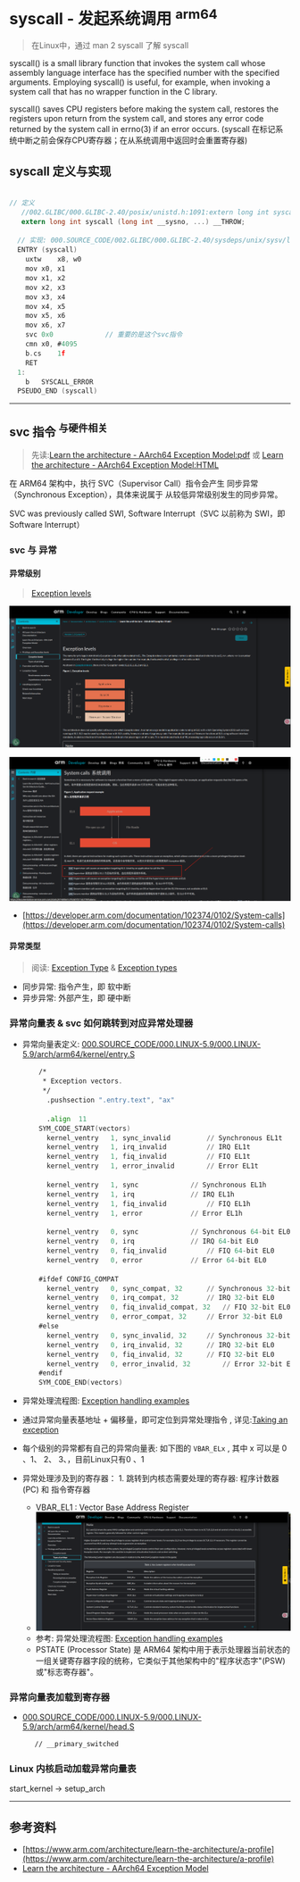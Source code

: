 # syscall - 发起系统调用 <sup>arm64</sup>
> 在Linux中，通过 man 2 syscall 了解 syscall

syscall()  is  a small library function that invokes the system call whose assembly language interface has the specified number with the specified arguments.  Employing syscall() is useful, for example, when invoking a system call that has no wrapper function in the C library.

syscall() saves CPU registers before making the system call, restores the registers upon return from the system call, and stores any error code returned by the system call in errno(3) if an error occurs. (syscall 在标记系统中断之前会保存CPU寄存器；在从系统调用中返回时会重置寄存器)

## syscall 定义与实现
```c

// 定义
   //002.GLIBC/000.GLIBC-2.40/posix/unistd.h:1091:extern long int syscall (long int __sysno, ...) __THROW;
   extern long int syscall (long int __sysno, ...) __THROW;

  // 实现: 000.SOURCE_CODE/002.GLIBC/000.GLIBC-2.40/sysdeps/unix/sysv/linux/aarch64/syscall.S
  ENTRY (syscall)
	uxtw	x8, w0
	mov	x0, x1
	mov	x1, x2
	mov	x2, x3
	mov	x3, x4
	mov	x4, x5
	mov	x5, x6
	mov	x6, x7
	svc	0x0             // 重要的是这个svc指令
	cmn	x0, #4095
	b.cs	1f
	RET
  1:
  	b	SYSCALL_ERROR
  PSEUDO_END (syscall)
```

---

## svc 指令 <sup>与硬件相关</sup>
> 先读:[Learn the architecture - AArch64 Exception Model:pdf](../006.REFS/learn_the_architecture_-_aarch64_exception_model_102412_0103_02_en.pdf) 或 [Learn the architecture - AArch64 Exception Model:HTML](https://developer.arm.com/documentation/102412/latest) 

在 ARM64 架构中，执行 SVC（Supervisor Call）指令会产生 同步异常（Synchronous Exception），具体来说属于 从较低异常级别发生的同步异常。

SVC was previously called SWI, Software Interrupt（SVC 以前称为 SWI，即 Software Interrupt）

### svc 与 异常
#### 异常级别
> [Exception levels](../006.REFS/learn_the_architecture_-_aarch64_exception_model_102412_0103_02_en.pdf)

![wechat_2025-06-05_235233_113.png](./999.IMGS/wechat_2025-06-05_235233_113.png)

![wechat_2025-06-05_235818_830.png](./999.IMGS/wechat_2025-06-05_235818_830.png)
  + [https://developer.arm.com/documentation/102374/0102/System-calls](https://developer.arm.com/documentation/102374/0102/System-calls)

#### 异常类型
> 阅读: [Exception Type](../006.REFS/learn_the_architecture_-_aarch64_exception_model_102412_0103_02_en.pdf) & [Exception types](https://developer.arm.com/documentation/102412/0103/Exception-types)
+ 同步异常: 指令产生，即 软中断
+ 异步异常: 外部产生，即 硬中断


### 异常向量表 & svc 如何跳转到对应异常处理器
+ 异常向量表定义: [000.SOURCE_CODE/000.LINUX-5.9/000.LINUX-5.9/arch/arm64/kernel/entry.S](../000.SOURCE_CODE/000.LINUX-5.9/000.LINUX-5.9/arch/arm64/kernel/entry.S.md)
  ```asm
      /*
       * Exception vectors.
       */
      	.pushsection ".entry.text", "ax"
      
      	.align	11
      SYM_CODE_START(vectors)
      	kernel_ventry	1, sync_invalid			// Synchronous EL1t
      	kernel_ventry	1, irq_invalid			// IRQ EL1t
      	kernel_ventry	1, fiq_invalid			// FIQ EL1t
      	kernel_ventry	1, error_invalid		// Error EL1t
      
      	kernel_ventry	1, sync				// Synchronous EL1h
      	kernel_ventry	1, irq				// IRQ EL1h
      	kernel_ventry	1, fiq_invalid			// FIQ EL1h
      	kernel_ventry	1, error			// Error EL1h
      
      	kernel_ventry	0, sync				// Synchronous 64-bit EL0
      	kernel_ventry	0, irq				// IRQ 64-bit EL0
      	kernel_ventry	0, fiq_invalid			// FIQ 64-bit EL0
      	kernel_ventry	0, error			// Error 64-bit EL0
      
      #ifdef CONFIG_COMPAT
      	kernel_ventry	0, sync_compat, 32		// Synchronous 32-bit EL0
      	kernel_ventry	0, irq_compat, 32		// IRQ 32-bit EL0
      	kernel_ventry	0, fiq_invalid_compat, 32	// FIQ 32-bit EL0
      	kernel_ventry	0, error_compat, 32		// Error 32-bit EL0
      #else
      	kernel_ventry	0, sync_invalid, 32		// Synchronous 32-bit EL0
      	kernel_ventry	0, irq_invalid, 32		// IRQ 32-bit EL0
      	kernel_ventry	0, fiq_invalid, 32		// FIQ 32-bit EL0
      	kernel_ventry	0, error_invalid, 32		// Error 32-bit EL0
      #endif
      SYM_CODE_END(vectors)
  ```

+ 异常处理流程图: [Exception handling examples](../006.REFS/learn_the_architecture_-_aarch64_exception_model_102412_0103_02_en.pdf)
+ 通过异常向量表基地址 + 偏移量，即可定位到异常处理指令 , 详见:[Taking an exception](../006.REFS/learn_the_architecture_-_aarch64_exception_model_102412_0103_02_en.pdf)
+ 每个级别的异常都有自己的异常向量表: 如下图的 `VBAR_ELx` , 其中 x 可以是 0 、1、 2、 3、，目前Linux只有0 、1 
+ 异常处理涉及到的寄存器： 1. 跳转到内核态需要处理的寄存器: 程序计数器(PC) 和 指令寄存器 
  - VBAR_EL1 : Vector Base Address Register
  - ![wechat_2025-06-06_001709_444.png](./999.IMGS/wechat_2025-06-06_001709_444.png)
  - 参考: 异常处理流程图: [Exception handling examples](../006.REFS/learn_the_architecture_-_aarch64_exception_model_102412_0103_02_en.pdf)
  - PSTATE (Processor State) 是 ARM64 架构中用于表示处理器当前状态的一组关键寄存器字段的统称，它类似于其他架构中的"程序状态字"(PSW)或"标志寄存器"。


### 异常向量表加载到寄存器
+ [000.SOURCE_CODE/000.LINUX-5.9/000.LINUX-5.9/arch/arm64/kernel/head.S](../000.SOURCE_CODE/000.LINUX-5.9/000.LINUX-5.9/arch/arm64/kernel/head.S.md)
   ```asm
      // __primary_switched
   ```

### Linux 内核启动加载异常向量表
start_kernel → setup_arch


---




## 参考资料
- [https://www.arm.com/architecture/learn-the-architecture/a-profile](https://www.arm.com/architecture/learn-the-architecture/a-profile)
- [Learn the architecture - AArch64 Exception Model](https://developer.arm.com/documentation/102412/latest)